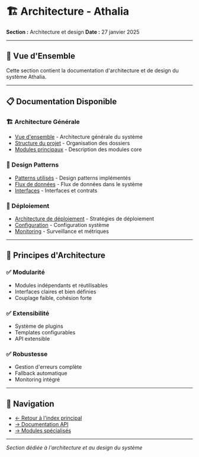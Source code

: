 # 🏗️ Architecture - Athalia

**Section :** Architecture et design
**Date :** 27 janvier 2025

---

## 🎯 **Vue d'Ensemble**

Cette section contient la documentation d'architecture et de design du système Athalia.

---

## 📋 **Documentation Disponible**

### **🏗️ Architecture Générale**
- [Vue d'ensemble](OVERVIEW.md) - Architecture générale du système
- [Structure du projet](STRUCTURE.md) - Organisation des dossiers
- [Modules principaux](MODULES.md) - Description des modules core

### **🔧 Design Patterns**
- [Patterns utilisés](PATTERNS.md) - Design patterns implémentés
- [Flux de données](DATA_FLOW.md) - Flux de données dans le système
- [Interfaces](INTERFACES.md) - Interfaces et contrats

### **🚀 Déploiement**
- [Architecture de déploiement](DEPLOYMENT.md) - Stratégies de déploiement
- [Configuration](CONFIGURATION.md) - Configuration système
- [Monitoring](MONITORING.md) - Surveillance et métriques

---

## 🎯 **Principes d'Architecture**

### **✅ Modularité**
- Modules indépendants et réutilisables
- Interfaces claires et bien définies
- Couplage faible, cohésion forte

### **✅ Extensibilité**
- Système de plugins
- Templates configurables
- API extensible

### **✅ Robustesse**
- Gestion d'erreurs complète
- Fallback automatique
- Monitoring intégré

---

## 🔗 **Navigation**

- [← Retour à l'index principal](../README.md)
- [→ Documentation API](../API/)
- [→ Modules spécialisés](../ROBOTICS/)

---

*Section dédiée à l'architecture et au design du système*
